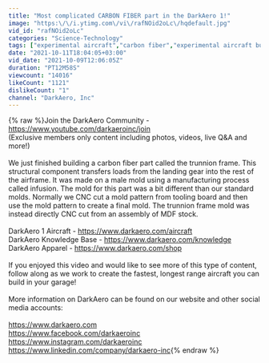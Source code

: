 ```yaml
---
title: "Most complicated CARBON FIBER part in the DarkAero 1!"
image: "https:\/\/i.ytimg.com\/vi\/rafNOid2oLc\/hqdefault.jpg"
vid_id: "rafNOid2oLc"
categories: "Science-Technology"
tags: ["experimental aircraft","carbon fiber","experimental aircraft build"]
date: "2021-10-11T18:04:05+03:00"
vid_date: "2021-10-09T12:06:05Z"
duration: "PT12M58S"
viewcount: "14016"
likeCount: "1121"
dislikeCount: "1"
channel: "DarkAero, Inc"
---
```

{% raw %}Join the DarkAero Community - <a rel="nofollow" target="blank" href="https://www.youtube.com/darkaeroinc/join">https://www.youtube.com/darkaeroinc/join</a><br />(Exclusive members only content including photos, videos, live Q&amp;A and more!) <br /><br />We just finished building a carbon fiber part called the trunnion frame. This structural component transfers loads from the landing gear into the rest of the airframe. It was made on a male mold using a manufacturing process called infusion. The mold for this part was a bit different than our standard molds. Normally we CNC cut a mold pattern from tooling board and then use the mold pattern to create a final mold. The trunnion frame mold was instead directly CNC cut from an assembly of MDF stock.  <br /><br />DarkAero 1 Aircraft - <a rel="nofollow" target="blank" href="https://www.darkaero.com/aircraft">https://www.darkaero.com/aircraft</a><br />DarkAero Knowledge Base - <a rel="nofollow" target="blank" href="https://www.darkaero.com/knowledge">https://www.darkaero.com/knowledge</a><br />DarkAero Apparel - <a rel="nofollow" target="blank" href="https://www.darkaero.com/shop">https://www.darkaero.com/shop</a><br /><br />If you enjoyed this video and would like to see more of this type of content, follow along as we work to create the fastest, longest range aircraft you can build in your garage!<br /><br />More information on DarkAero can be found on our website and other social media accounts: <br /><br /><a rel="nofollow" target="blank" href="https://www.darkaero.com">https://www.darkaero.com</a><br /><a rel="nofollow" target="blank" href="https://www.facebook.com/darkaeroinc">https://www.facebook.com/darkaeroinc</a><br /><a rel="nofollow" target="blank" href="https://www.instagram.com/darkaeroinc">https://www.instagram.com/darkaeroinc</a><br /><a rel="nofollow" target="blank" href="https://www.linkedin.com/company/darkaero-inc">https://www.linkedin.com/company/darkaero-inc</a>{% endraw %}
